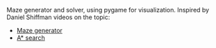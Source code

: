 Maze generator and solver, using pygame for visualization.
Inspired by Daniel Shiffman videos on the topic:
* [Maze generator](https://www.youtube.com/watch?v=HyK_Q5rrcr4)
* [A* search](https://www.youtube.com/watch?v=aKYlikFAV4k)
